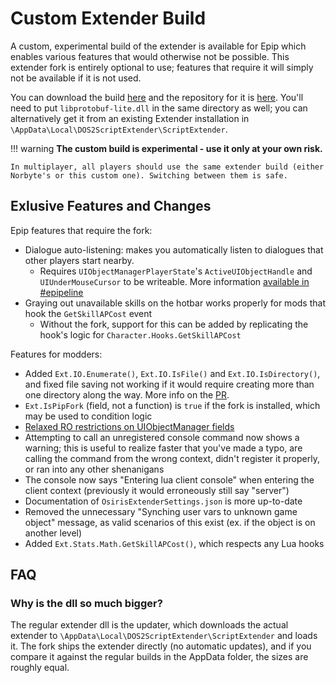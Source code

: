 # Custom Extender Build
A custom, experimental build of the extender is available for Epip which enables various features that would otherwise not be possible. This extender fork is entirely optional to use; features that require it will simply not be available if it is not used.

You can download the build [here](https://drive.google.com/drive/folders/1I2ZXjbDkZW-WCdC_-EBNQvimHVHssL7m?usp=drive_link) and the repository for it is [here](https://github.com/Pinewoodpip/ositools/tree/pip). You'll need to put `libprotobuf-lite.dll` in the same directory as well; you can alternatively get it from an existing Extender installation in `\AppData\Local\DOS2ScriptExtender\ScriptExtender`.

!!! warning
    **The custom build is experimental - use it only at your own risk.**

    In multiplayer, all players should use the same extender build (either Norbyte's or this custom one). Switching between them is safe.

## Exlusive Features and Changes

Epip features that require the fork:

- Dialogue auto-listening: makes you automatically listen to dialogues that other players start nearby.
    - Requires `UIObjectManagerPlayerState`'s `ActiveUIObjectHandle` and `UIUnderMouseCursor` to be writeable. More information [available in #epipeline](https://discord.com/channels/607369048929468456/1109024195528118282/1156471924675858443)
- Graying out unavailable skills on the hotbar works properly for mods that hook the `GetSkillAPCost` event
    - Without the fork, support for this can be added by replicating the hook's logic for `Character.Hooks.GetSkillAPCost`

Features for modders:

- Added `Ext.IO.Enumerate()`, `Ext.IO.IsFile()` and `Ext.IO.IsDirectory()`, and fixed file saving not working if it would require creating more than one directory along the way. More info on the [PR](https://github.com/Norbyte/ositools/pull/130).
- `Ext.IsPipFork` (field, not a function) is `true` if the fork is installed, which may be used to condition logic
- [Relaxed RO restrictions on UIObjectManager fields](https://github.com/Norbyte/ositools/commit/acee921d406725ce61dd4121b031dc209a91a9cc)
- Attempting to call an unregistered console command now shows a warning; this is useful to realize faster that you've made a typo, are calling the command from the wrong context, didn't register it properly, or ran into any other shenanigans
- The console now says "Entering lua client console" when entering the client context (previously it would erroneously still say "server")
- Documentation of `OsirisExtenderSettings.json` is more up-to-date
- Removed the unnecessary "Synching user vars to unknown game object" message, as valid scenarios of this exist (ex. if the object is on another level)
- Added `Ext.Stats.Math.GetSkillAPCost()`, which respects any Lua hooks

## FAQ

### Why is the dll so much bigger?

The regular extender dll is the updater, which downloads the actual extender to `\AppData\Local\DOS2ScriptExtender\ScriptExtender` and loads it. The fork ships the extender directly (no automatic updates), and if you compare it against the regular builds in the AppData folder, the sizes are roughly equal.